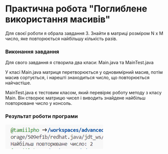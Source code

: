 
# Практична робота "Поглиблене використання масивів"

Для своєї роботи я обрала завдання 3. Знайти в матриці розміром N x M число, яке повторюється найбільшу кількість разів.

### Виконання завдання

Для свого завдання я створила два класи: Main.java та MainTest.java

У класі Main.java матриця перетворюється у одновимірний масив, потім масив сортується, і нарешті знаходиться число, що повторюється найчастіше.

MainTest.java є тестовим класом, який перевіряє роботу методу з класу Main. Він створює матрицю чисел і виводить знайдене найбільш повторюване число у консоль.

### Результат роботи програми

![Результат](image.png)



